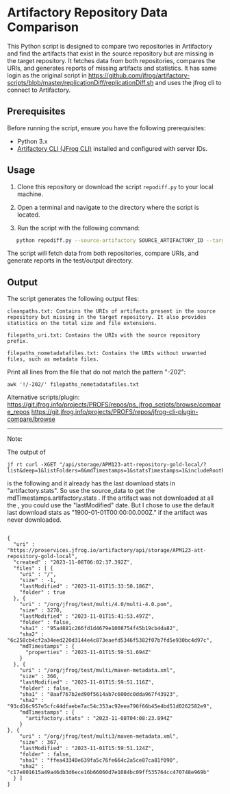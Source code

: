 # Artifactory Repository Data Comparison

This Python script is designed to compare two repositories in Artifactory and find the artifacts that exist in the source repository but are missing in the target repository. It fetches data from both repositories, compares the URIs, and generates reports of missing artifacts and statistics.
It has same login as the original script in 
https://github.com/jfrog/artifactory-scripts/blob/master/replicationDiff/replicationDiff.sh
and uses the jfrog cli to connect to Artifactory.

## Prerequisites

Before running the script, ensure you have the following prerequisites:

- Python 3.x
- [Artifactory CLI (JFrog CLI)](https://www.jfrog.com/confluence/display/JFROG/JFrog+CLI) installed and configured with server IDs.

## Usage

1. Clone this repository or download the script `repodiff.py` to your local machine.

2. Open a terminal and navigate to the directory where the script is located.

3. Run the script with the following command:

```bash
   python repodiff.py --source-artifactory SOURCE_ARTIFACTORY_ID --target-artifactory TARGET_ARTIFACTORY_ID --source-repo SOURCE_REPOSITORY_NAME --target-repo TARGET_REPOSITORY_NAME
```

The script will fetch data from both repositories, compare URIs, and generate reports in the test/output directory.

## Output

The script generates the following output files:
```
cleanpaths.txt: Contains the URIs of artifacts present in the source repository but missing in the target repository. It also provides statistics on the total size and file extensions.

filepaths_uri.txt: Contains the URIs with the source repository prefix.

filepaths_nometadatafiles.txt: Contains the URIs without unwanted files, such as metadata files.
```

Print all lines from the file that do not match the pattern "-202":
```
awk '!/-202/' filepaths_nometadatafiles.txt
```

Alternative scripts/plugin:
https://git.jfrog.info/projects/PROFS/repos/ps_jfrog_scripts/browse/compare_repos
https://git.jfrog.info/projects/PROFS/repos/jfrog-cli-plugin-compare/browse

---
Note:

The output of
```text
jf rt curl -XGET "/api/storage/APM123-att-repository-gold-local/?list&deep=1&listFolders=0&mdTimestamps=1&statsTimestamps=1&includeRootPath=1"
```
is the following and it already has the last download stats in "artifactory.stats". So use the source_data to get 
the mdTimestamps.artifactory.stats . If the artifact was not downloaded at all the , you could use the 
"lastModified" date. But I chose to use the  default last download stats as  "1900-01-01T00:00:00.000Z." if the 
artifact was never downloaded.
```text

{
  "uri" : "https://proservices.jfrog.io/artifactory/api/storage/APM123-att-repository-gold-local",
  "created" : "2023-11-08T06:02:37.392Z",
  "files" : [ {
    "uri" : "/",
    "size" : -1,
    "lastModified" : "2023-11-01T15:33:50.186Z",
    "folder" : true
  }, {
    "uri" : "/org/jfrog/test/multi/4.0/multi-4.0.pom",
    "size" : 3270,
    "lastModified" : "2023-11-01T15:41:53.497Z",
    "folder" : false,
    "sha1" : "95a4881c266fd1d4679e1008754f45b19cb4da82",
    "sha2" : "6c258cb4cf2a34eed220d3144e4c873eaefd5346f5382f07b7fd5e930bc4d97c",
    "mdTimestamps" : {
      "properties" : "2023-11-01T15:59:51.694Z"
    }
  }, {
    "uri" : "/org/jfrog/test/multi/maven-metadata.xml",
    "size" : 366,
    "lastModified" : "2023-11-01T15:59:51.116Z",
    "folder" : false,
    "sha1" : "8aaf767b2ed90f5614ab7c600dc0dda967f43923",
    "sha2" : "93cd16c957e5cfc44dfaebe7ac54c353ac92eea796f66b45e4bd51d0262582e9",
    "mdTimestamps" : {
      "artifactory.stats" : "2023-11-08T04:08:23.894Z"
    }
}, {
    "uri" : "/org/jfrog/test/multi3/maven-metadata.xml",
    "size" : 367,
    "lastModified" : "2023-11-01T15:59:51.124Z",
    "folder" : false,
    "sha1" : "ffea43340e639fa5c76fe664c2a5ce87ca81f090",
    "sha2" : "c17e801615a49a46db3d6ece16b66060d7e1084bc09ff535764cc470748e969b"
  } ]
}
```